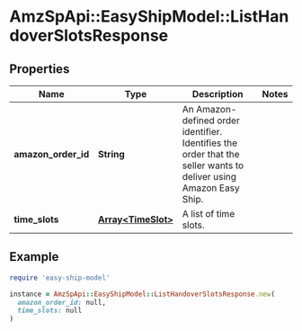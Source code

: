 # AmzSpApi::EasyShipModel::ListHandoverSlotsResponse

## Properties

| Name | Type | Description | Notes |
| ---- | ---- | ----------- | ----- |
| **amazon_order_id** | **String** | An Amazon-defined order identifier. Identifies the order that the seller wants to deliver using Amazon Easy Ship. |  |
| **time_slots** | [**Array&lt;TimeSlot&gt;**](TimeSlot.md) | A list of time slots. |  |

## Example

```ruby
require 'easy-ship-model'

instance = AmzSpApi::EasyShipModel::ListHandoverSlotsResponse.new(
  amazon_order_id: null,
  time_slots: null
)
```

